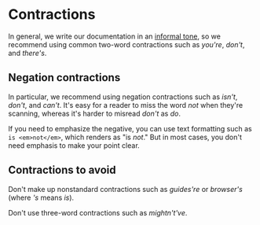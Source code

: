 # Contractions  

In general, we write our documentation in an [informal tone](/style/tone), so we
recommend using common two-word contractions such as *you're*, *don't*, and
*there's*.

## Negation contractions

In particular, we recommend using negation contractions such as *isn't*, *don't*, and
*can't*. It's easy for a reader to miss the word *not* when they're scanning, whereas
it's harder to misread *don't* as *do*.

If you need to emphasize the negative, you can use text formatting such as `is
<em>not</em>`, which renders as "is *not*." But in most cases, you don't
need emphasis to make your point clear.

## Contractions to avoid

Don't make up nonstandard contractions such as *guides're* or *browser's* (where
*'s* means *is*).

Don't use three-word contractions such as *mightn't've*.
